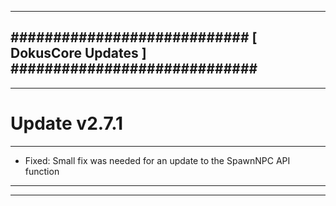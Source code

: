 --------------------------------------------------------------------------------
############################ [ DokusCore Updates ] #############################
--------------------------------------------------------------------------------
--------------------------------------------------------------------------------
# Update v2.7.1
--------------------------------------------------------------------------------
- Fixed: Small fix was needed for an update to the SpawnNPC API function
--------------------------------------------------------------------------------
--------------------------------------------------------------------------------
